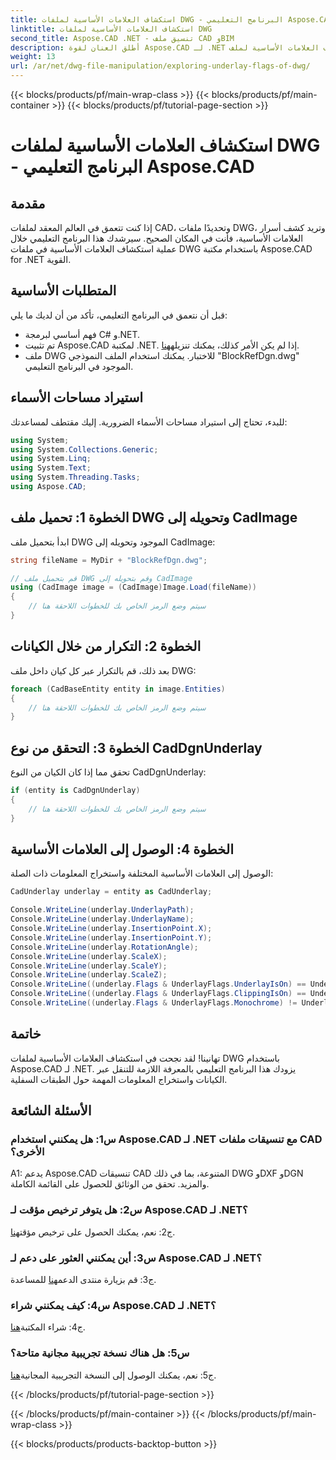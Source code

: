 ```yaml
---
title: استكشاف العلامات الأساسية لملفات DWG - البرنامج التعليمي Aspose.CAD
linktitle: استكشاف العلامات الأساسية لملفات DWG
second_title: Aspose.CAD .NET - تنسيق ملف CAD وBIM
description: أطلق العنان لقوة Aspose.CAD لـ .NET في استكشاف العلامات الأساسية لملف DWG. اتبع دليلنا خطوة بخطوة.
weight: 13
url: /ar/net/dwg-file-manipulation/exploring-underlay-flags-of-dwg/
---
```


{{< blocks/products/pf/main-wrap-class >}}
{{< blocks/products/pf/main-container >}}
{{< blocks/products/pf/tutorial-page-section >}}

# استكشاف العلامات الأساسية لملفات DWG - البرنامج التعليمي Aspose.CAD

## مقدمة

إذا كنت تتعمق في العالم المعقد لملفات CAD، وتحديدًا ملفات DWG، وتريد كشف أسرار العلامات الأساسية، فأنت في المكان الصحيح. سيرشدك هذا البرنامج التعليمي خلال عملية استكشاف العلامات الأساسية في ملفات DWG باستخدام مكتبة Aspose.CAD for .NET القوية.

## المتطلبات الأساسية

قبل أن نتعمق في البرنامج التعليمي، تأكد من أن لديك ما يلي:

- فهم أساسي لبرمجة C# و.NET.
-  تم تثبيت Aspose.CAD لمكتبة .NET. إذا لم يكن الأمر كذلك، يمكنك تنزيله[هنا](https://releases.aspose.com/cad/net/).
- ملف DWG للاختبار. يمكنك استخدام الملف النموذجي "BlockRefDgn.dwg" الموجود في البرنامج التعليمي.

## استيراد مساحات الأسماء

للبدء، تحتاج إلى استيراد مساحات الأسماء الضرورية. إليك مقتطف لمساعدتك:

```csharp
using System;
using System.Collections.Generic;
using System.Linq;
using System.Text;
using System.Threading.Tasks;
using Aspose.CAD;

```

## الخطوة 1: تحميل ملف DWG وتحويله إلى CadImage

ابدأ بتحميل ملف DWG الموجود وتحويله إلى CadImage:

```csharp
string fileName = MyDir + "BlockRefDgn.dwg";

// قم بتحميل ملف DWG وقم بتحويله إلى CadImage
using (CadImage image = (CadImage)Image.Load(fileName))
{
    // سيتم وضع الرمز الخاص بك للخطوات اللاحقة هنا
}
```

## الخطوة 2: التكرار من خلال الكيانات

بعد ذلك، قم بالتكرار عبر كل كيان داخل ملف DWG:

```csharp
foreach (CadBaseEntity entity in image.Entities)
{
    // سيتم وضع الرمز الخاص بك للخطوات اللاحقة هنا
}
```

## الخطوة 3: التحقق من نوع CadDgnUnderlay

تحقق مما إذا كان الكيان من النوع CadDgnUnderlay:

```csharp
if (entity is CadDgnUnderlay)
{
    // سيتم وضع الرمز الخاص بك للخطوات اللاحقة هنا
}
```

## الخطوة 4: الوصول إلى العلامات الأساسية

الوصول إلى العلامات الأساسية المختلفة واستخراج المعلومات ذات الصلة:

```csharp
CadUnderlay underlay = entity as CadUnderlay;

Console.WriteLine(underlay.UnderlayPath);
Console.WriteLine(underlay.UnderlayName);
Console.WriteLine(underlay.InsertionPoint.X);
Console.WriteLine(underlay.InsertionPoint.Y);
Console.WriteLine(underlay.RotationAngle);
Console.WriteLine(underlay.ScaleX);
Console.WriteLine(underlay.ScaleY);
Console.WriteLine(underlay.ScaleZ);
Console.WriteLine((underlay.Flags & UnderlayFlags.UnderlayIsOn) == UnderlayFlags.UnderlayIsOn);
Console.WriteLine((underlay.Flags & UnderlayFlags.ClippingIsOn) == UnderlayFlags.ClippingIsOn);
Console.WriteLine((underlay.Flags & UnderlayFlags.Monochrome) != UnderlayFlags.Monochrome);
```

## خاتمة

تهانينا! لقد نجحت في استكشاف العلامات الأساسية لملفات DWG باستخدام Aspose.CAD لـ .NET. يزودك هذا البرنامج التعليمي بالمعرفة اللازمة للتنقل عبر الكيانات واستخراج المعلومات المهمة حول الطبقات السفلية.

## الأسئلة الشائعة

### س1: هل يمكنني استخدام Aspose.CAD لـ .NET مع تنسيقات ملفات CAD الأخرى؟

A1: يدعم Aspose.CAD تنسيقات CAD المتنوعة، بما في ذلك DWG وDXF وDGN والمزيد. تحقق من الوثائق للحصول على القائمة الكاملة.

### س2: هل يتوفر ترخيص مؤقت لـ Aspose.CAD لـ .NET؟

 ج2: نعم، يمكنك الحصول على ترخيص مؤقت[هنا](https://purchase.aspose.com/temporary-license/).

### س3: أين يمكنني العثور على دعم لـ Aspose.CAD لـ .NET؟

 ج3: قم بزيارة منتدى الدعم[هنا](https://forum.aspose.com/c/cad/19) للمساعدة.

### س4: كيف يمكنني شراء Aspose.CAD لـ .NET؟

ج4: شراء المكتبة[هنا](https://purchase.aspose.com/buy).

### س5: هل هناك نسخة تجريبية مجانية متاحة؟

 ج5: نعم، يمكنك الوصول إلى النسخة التجريبية المجانية[هنا](https://releases.aspose.com/).

{{< /blocks/products/pf/tutorial-page-section >}}

{{< /blocks/products/pf/main-container >}}
{{< /blocks/products/pf/main-wrap-class >}}

{{< blocks/products/products-backtop-button >}}
